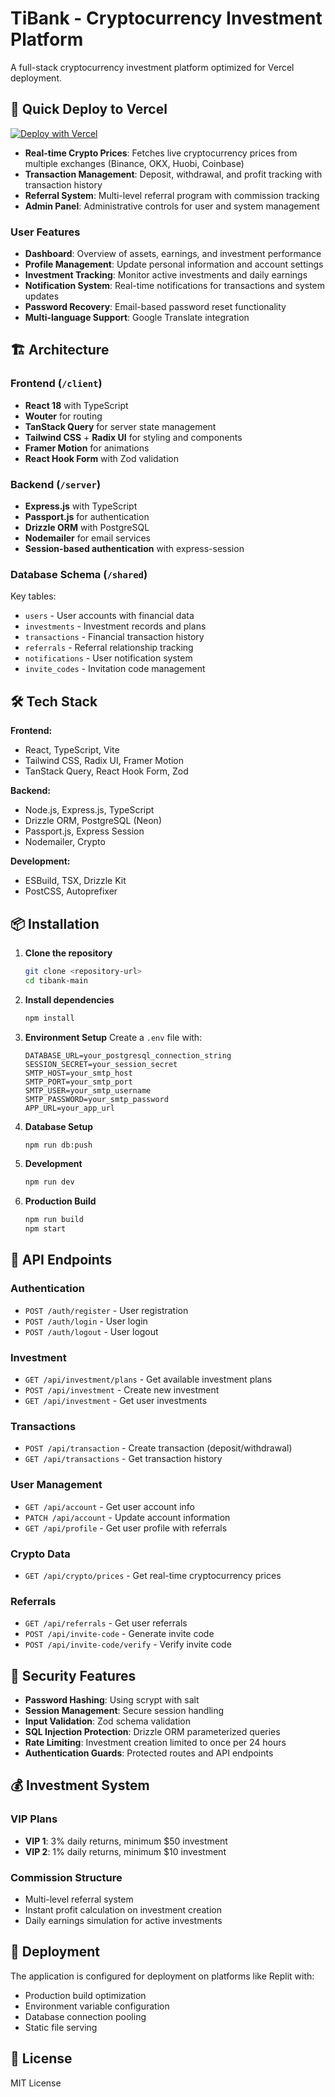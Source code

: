 # TiBank - Cryptocurrency Investment Platform

A full-stack cryptocurrency investment platform optimized for Vercel deployment.

## 🚀 Quick Deploy to Vercel

[![Deploy with Vercel](https://vercel.com/button)](https://vercel.com/new/clone?repository-url=https://github.com/your-username/tibank)
- **Real-time Crypto Prices**: Fetches live cryptocurrency prices from multiple exchanges (Binance, OKX, Huobi, Coinbase)
- **Transaction Management**: Deposit, withdrawal, and profit tracking with transaction history
- **Referral System**: Multi-level referral program with commission tracking
- **Admin Panel**: Administrative controls for user and system management

### User Features
- **Dashboard**: Overview of assets, earnings, and investment performance
- **Profile Management**: Update personal information and account settings
- **Investment Tracking**: Monitor active investments and daily earnings
- **Notification System**: Real-time notifications for transactions and system updates
- **Password Recovery**: Email-based password reset functionality
- **Multi-language Support**: Google Translate integration

## 🏗️ Architecture

### Frontend (`/client`)
- **React 18** with TypeScript
- **Wouter** for routing
- **TanStack Query** for server state management
- **Tailwind CSS** + **Radix UI** for styling and components
- **Framer Motion** for animations
- **React Hook Form** with Zod validation

### Backend (`/server`)
- **Express.js** with TypeScript
- **Passport.js** for authentication
- **Drizzle ORM** with PostgreSQL
- **Nodemailer** for email services
- **Session-based authentication** with express-session

### Database Schema (`/shared`)
Key tables:
- `users` - User accounts with financial data
- `investments` - Investment records and plans
- `transactions` - Financial transaction history
- `referrals` - Referral relationship tracking
- `notifications` - User notification system
- `invite_codes` - Invitation code management

## 🛠️ Tech Stack

**Frontend:**
- React, TypeScript, Vite
- Tailwind CSS, Radix UI, Framer Motion
- TanStack Query, React Hook Form, Zod

**Backend:**
- Node.js, Express.js, TypeScript
- Drizzle ORM, PostgreSQL (Neon)
- Passport.js, Express Session
- Nodemailer, Crypto

**Development:**
- ESBuild, TSX, Drizzle Kit
- PostCSS, Autoprefixer

## 📦 Installation

1. **Clone the repository**
   ```bash
   git clone <repository-url>
   cd tibank-main
   ```

2. **Install dependencies**
   ```bash
   npm install
   ```

3. **Environment Setup**
   Create a `.env` file with:
   ```env
   DATABASE_URL=your_postgresql_connection_string
   SESSION_SECRET=your_session_secret
   SMTP_HOST=your_smtp_host
   SMTP_PORT=your_smtp_port
   SMTP_USER=your_smtp_username
   SMTP_PASSWORD=your_smtp_password
   APP_URL=your_app_url
   ```

4. **Database Setup**
   ```bash
   npm run db:push
   ```

5. **Development**
   ```bash
   npm run dev
   ```

6. **Production Build**
   ```bash
   npm run build
   npm start
   ```

## 🔧 API Endpoints

### Authentication
- `POST /auth/register` - User registration
- `POST /auth/login` - User login
- `POST /auth/logout` - User logout

### Investment
- `GET /api/investment/plans` - Get available investment plans
- `POST /api/investment` - Create new investment
- `GET /api/investment` - Get user investments

### Transactions
- `POST /api/transaction` - Create transaction (deposit/withdrawal)
- `GET /api/transactions` - Get transaction history

### User Management
- `GET /api/account` - Get user account info
- `PATCH /api/account` - Update account information
- `GET /api/profile` - Get user profile with referrals

### Crypto Data
- `GET /api/crypto/prices` - Get real-time cryptocurrency prices

### Referrals
- `GET /api/referrals` - Get user referrals
- `POST /api/invite-code` - Generate invite code
- `POST /api/invite-code/verify` - Verify invite code

## 🔐 Security Features

- **Password Hashing**: Using scrypt with salt
- **Session Management**: Secure session handling
- **Input Validation**: Zod schema validation
- **SQL Injection Protection**: Drizzle ORM parameterized queries
- **Rate Limiting**: Investment creation limited to once per 24 hours
- **Authentication Guards**: Protected routes and API endpoints

## 💰 Investment System

### VIP Plans
- **VIP 1**: 3% daily returns, minimum $50 investment
- **VIP 2**: 1% daily returns, minimum $10 investment

### Commission Structure
- Multi-level referral system
- Instant profit calculation on investment creation
- Daily earnings simulation for active investments

## 🚀 Deployment

The application is configured for deployment on platforms like Replit with:
- Production build optimization
- Environment variable configuration
- Database connection pooling
- Static file serving

## 📝 License

MIT License
